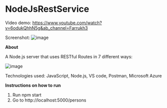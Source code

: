 # NodeJsRestService

Video demo: https://www.youtube.com/watch?v=6odukQhhN5g&ab_channel=Farrukh3

Screenshot:
![image](https://user-images.githubusercontent.com/44077833/139471187-0acad021-6b09-406d-bac9-f10366e36662.png)

**About**

A Node.js server that uses RESTful Routes in 7 different ways:

![image](https://user-images.githubusercontent.com/44077833/139470065-8fe62c75-0a93-4f02-88c5-43dd2d8a9bb7.png)

Technologies used: JavaScript, Node.js, VS code, Postman, Microsoft Azure

**Instructions on how to run**
1. Run npm start
2. Go to http://localhost:5000/persons
